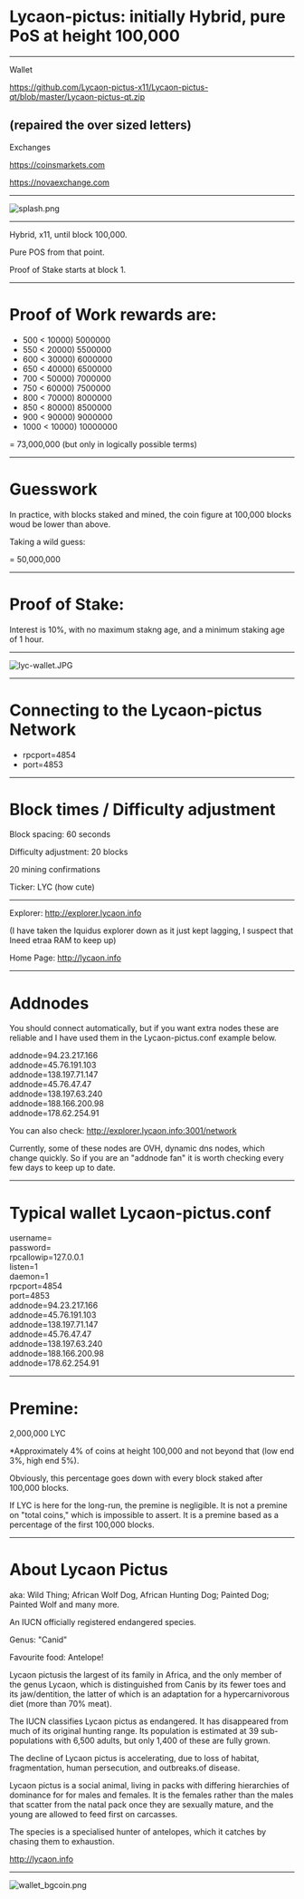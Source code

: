 # Lycaon-pictus: initially Hybrid, pure PoS at height 100,000
-----

Wallet

https://github.com/Lycaon-pictus-x11/Lycaon-pictus-qt/blob/master/Lycaon-pictus-qt.zip


(repaired the over sized letters)
-----

Exchanges

https://coinsmarkets.com


https://novaexchange.com

-----

![splash.png](https://bitbucket.org/repo/ngkxdKb/images/944055245-splash.png)


-----

Hybrid, x11, until block 100,000. 

Pure POS from that point.

Proof of Stake starts at block 1.

-----

# Proof of Work rewards are:

- 500 < 10000) 5000000
- 550 < 20000) 5500000
- 600 < 30000) 6000000
- 650 < 40000) 6500000
- 700 < 50000) 7000000
- 750 < 60000) 7500000
- 800 < 70000) 8000000
- 850 < 80000) 8500000
- 900 < 90000) 9000000
- 1000 < 10000) 10000000

= 73,000,000 (but only in logically possible terms)

-----

# Guesswork

In practice, with blocks staked and mined, the coin figure at 100,000 blocks woud be lower than above.

Taking a wild guess:

= 50,000,000

------

# Proof of Stake:

Interest is 10%, with no maximum stakng age, and a minimum staking age of 1 hour.

-----

![lyc-wallet.JPG](https://bitbucket.org/repo/ngkxdKb/images/630628312-lyc-wallet.JPG)


-----

# Connecting to the Lycaon-pictus Network

- rpcport=4854
- port=4853

------

# Block times / Difficulty adjustment

Block spacing: 60 seconds

Difficulty adjustment: 20 blocks

20 mining confirmations

Ticker: LYC (how cute)

-----

Explorer: http://explorer.lycaon.info

(I have taken the Iquidus explorer down as it just kept lagging, I suspect that Ineed etraa RAM to keep up)

Home Page: http://lycaon.info

-----

# Addnodes

You should connect automatically, but if you want extra nodes these are reliable and I have used them in the Lycaon-pictus.conf example below.

addnode=94.23.217.166<br>
addnode=45.76.191.103<br>
addnode=138.197.71.147<br>
addnode=45.76.47.47<br>
addnode=138.197.63.240<br>
addnode=188.166.200.98<br>
addnode=178.62.254.91

You can also check: http://explorer.lycaon.info:3001/network

Currently, some of these nodes are OVH, dynamic dns nodes, which change quickly. So if you are an "addnode fan" it is worth checking every few days to keep up to date.

-----

# Typical wallet Lycaon-pictus.conf

username=<br>
password=<br>
rpcallowip=127.0.0.1<br>
listen=1<br>
daemon=1<br>
rpcport=4854<br>
port=4853<br>
addnode=94.23.217.166<br>
addnode=45.76.191.103<br>
addnode=138.197.71.147<br>
addnode=45.76.47.47<br>
addnode=138.197.63.240<br>
addnode=188.166.200.98<br>
addnode=178.62.254.91

-----

# Premine: 

2,000,000 LYC

*Approximately 4% of coins at height 100,000 and not beyond that (low end 3%, high end 5%).

Obviously, this percentage goes down with every block staked after 100,000 blocks.

If LYC is here for the long-run, the premine is negligible. It is not a premine on "total coins," which is impossible to assert. It is a premine based as a percentage of the first 100,000 blocks.

-----

# About Lycaon Pictus

aka: Wild Thing; African Wolf Dog, African Hunting Dog; Painted Dog; Painted Wolf and many more.

An IUCN officially registered endangered species.

Genus: "Canid"

Favourite food: Antelope! 

Lycaon pictusis the largest of its family in Africa, and the only member of the genus Lycaon, which is distinguished from Canis by its fewer toes and its jaw/dentition, the latter of which is an adaptation for a hypercarnivorous diet (more than 70% meat). 

The IUCN classifies Lycaon pictus as endangered. It has disappeared from much of its original hunting range. Its population is estimated at 39 sub-populations with 6,500 adults, but only 1,400 of these are fully grown. 

The decline of Lycaon pictus is accelerating, due to loss of habitat, fragmentation, human persecution, and outbreaks.of disease.

Lycaon pictus is a social animal, living in packs with differing hierarchies of dominance for for males and females. It is the females rather than the males that scatter from the natal pack once they are sexually mature, and the young are allowed to feed first on carcasses. 

The species is a specialised hunter of antelopes, which it catches by chasing them to exhaustion.

http://lycaon.info

-----

![wallet_bgcoin.png](https://bitbucket.org/repo/ngkxdKb/images/2441636712-wallet_bgcoin.png)
